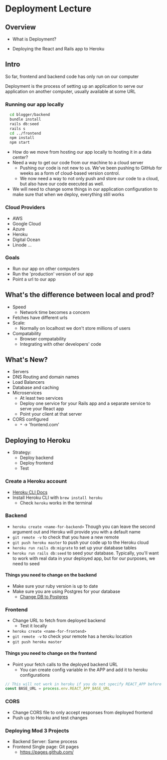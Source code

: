 # Deployment Lecture

## Overview

- What is Deployment?
<!-- - What does deployment look like in the industry -->
- Deploying the React and Rails app to Heroku

## Intro

So far, frontend and backend code has only run on our computer

Deployment is the process of setting up an application to serve our application on another computer, usually available at some URL

### Running our app locally

```bash
  cd blogger/backend
  bundle install
  rails db:seed
  rails s
  cd ../frontend
  npm install
  npm start
```

- How do we move from hosting our app locally to hosting it in a data center?
- Need a way to get our code from our machine to a cloud server
  - Pushing our code is not new to us. We've been pushing to GitHub for weeks as a form of cloud-based version control.
  - We now need a way to not only push and store our code to a cloud, but also have our code executed as well.
- We will need to change some things in our application configuration to make sure that when we deploy, everything still works

### Cloud Providers

- AWS
- Google Cloud
- Azure
- Heroku
- Digital Ocean
- Linode
...

### Goals

- Run our app on other computers
- Run the 'production' version of our app
- Point a url to our app

## What's the difference between local and prod?

- Speed
  - Network time becomes a concern
- Fetches have different urls
- Scale:
  - Normally on localhost we don't store millions of users
- Compatability
  - Browser compatability
  - Integrating with other developers' code

## What's New?

- Servers
- DNS Routing and domain names
- Load Balancers
- Database and caching
- Microservices
  - At least two services
  - Deploy one service for your Rails app and a separate service to serve your React app
  - Point your client at that server
- CORS configured
  - `*` -> 'frontend.com'
<!-- - Disaster recovery -->

## Deploying to Heroku

- Strategy:
  - Deploy backend
  - Deploy frontend
  - Test

### Create a Heroku account

- [Heroku CLI Docs](https://devcenter.heroku.com/articles/heroku-cli)
- Install Heroku CLI with `brew install heroku`
  - Check `heroku` works in the terminal

### Backend

- `heroku create <name-for-backend>` Though you can leave the second argument out and Heroku will provide you with a default name
- `git remote -v` to check that you have a new remote
- `git push heroku master` to push your code up to the Heroku cloud
- `heroku run rails db:migrate` to set up your database tables
- `heroku run rails db:seed` to seed your database. Typically, you'll want to work with real data in your deployed app, but for our purposes, we need to seed

#### Things you need to change on the backend

- Make sure your ruby version is up to date
- Make sure you are using Postgres for your database
  - [Change DB to Postgres](https://www.daveferrara1.com/ruby-in-rails-switch-from-sqlite3-to-postgres/)

### Frontend

- Change URL to fetch from deployed backend
  - Test it locally
- `heroku create <name-for-frontend>`
- `git remote -v` to check your remote has a heroku location
- `git push heroku master`

#### Things you need to change on the frontend

- Point your fetch calls to the deployed backend URL
  - You can create config variable in the APP and add it to heroku configurations

```javascript
// This will not work in heroku if you do not specify REACT_APP before the environment variable
const BASE_URL = process.env.REACT_APP_BASE_URL
```

### CORS

- Change CORS file to only accept responses from deployed frontend
- Push up to Heroku and test changes

### Deploying Mod 3 Projects

- Backend Server: Same process
- Frontend Single page: Git pages
  - https://pages.github.com/
